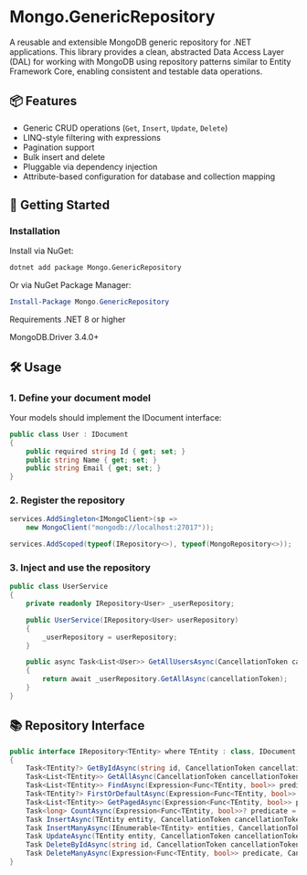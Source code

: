# Mongo.GenericRepository

A reusable and extensible MongoDB generic repository for .NET applications. This library provides a clean, abstracted Data Access Layer (DAL) for working with MongoDB using repository patterns similar to Entity Framework Core, enabling consistent and testable data operations.

## 📦 Features

- Generic CRUD operations (`Get`, `Insert`, `Update`, `Delete`)
- LINQ-style filtering with expressions
- Pagination support
- Bulk insert and delete
- Pluggable via dependency injection
- Attribute-based configuration for database and collection mapping

## 🚀 Getting Started

### Installation

Install via NuGet:

```bash
dotnet add package Mongo.GenericRepository
```

Or via NuGet Package Manager:
```powershell
Install-Package Mongo.GenericRepository
```
Requirements
.NET 8 or higher

MongoDB.Driver 3.4.0+

## 🛠️ Usage
### 1. Define your document model
Your models should implement the IDocument interface:

```csharp
public class User : IDocument
{
    public required string Id { get; set; }
    public string Name { get; set; }
    public string Email { get; set; }
}
```

### 2. Register the repository
```csharp
services.AddSingleton<IMongoClient>(sp =>
    new MongoClient("mongodb://localhost:27017"));

services.AddScoped(typeof(IRepository<>), typeof(MongoRepository<>));
```

### 3. Inject and use the repository
```csharp
public class UserService
{
    private readonly IRepository<User> _userRepository;

    public UserService(IRepository<User> userRepository)
    {
        _userRepository = userRepository;
    }

    public async Task<List<User>> GetAllUsersAsync(CancellationToken cancellationToken)
    {
        return await _userRepository.GetAllAsync(cancellationToken);
    }
}
```

## 📚 Repository Interface
```csharp
public interface IRepository<TEntity> where TEntity : class, IDocument
{
    Task<TEntity?> GetByIdAsync(string id, CancellationToken cancellationToken);
    Task<List<TEntity>> GetAllAsync(CancellationToken cancellationToken);
    Task<List<TEntity>> FindAsync(Expression<Func<TEntity, bool>> predicate, CancellationToken cancellationToken);
    Task<TEntity?> FirstOrDefaultAsync(Expression<Func<TEntity, bool>> predicate, CancellationToken cancellationToken);
    Task<List<TEntity>> GetPagedAsync(Expression<Func<TEntity, bool>> predicate, int skip, int take, CancellationToken cancellationToken);
    Task<long> CountAsync(Expression<Func<TEntity, bool>>? predicate = null, CancellationToken cancellationToken = default);
    Task InsertAsync(TEntity entity, CancellationToken cancellationToken);
    Task InsertManyAsync(IEnumerable<TEntity> entities, CancellationToken cancellationToken);
    Task UpdateAsync(TEntity entity, CancellationToken cancellationToken);
    Task DeleteByIdAsync(string id, CancellationToken cancellationToken);
    Task DeleteManyAsync(Expression<Func<TEntity, bool>> predicate, CancellationToken cancellationToken);
}
```
